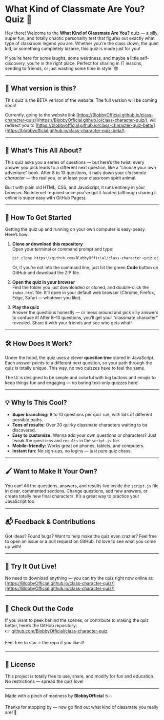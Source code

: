 # What Kind of Classmate Are You? Quiz 🎉

Hey there! Welcome to the **What Kind of Classmate Are You?** quiz — a silly, super fun, and totally chaotic personality test that figures out exactly what type of classroom legend you are. Whether you're the class clown, the quiet kid, or something completely bizarre, this quiz is made just for you!

If you’re here for some laughs, some weirdness, and maybe a little self-discovery, you’re in the right place. Perfect for sharing in IT lessons, sending to friends, or just wasting some time in style. 😎

---
## 📌 What version is this?

This quiz is the BETA verison of the website.
The full version will be coming soon!

Currently, going to the website link [https://BlobbyOfficial.github.io/class-character-quiz/](https://BlobbyOfficial.github.io/class-character-quiz/), will redirect you to [https://blobbyofficial.github.io/class-character-quiz-beta/](https://blobbyofficial.github.io/class-character-quiz-beta/).

---

## 🚀 What’s This All About?

This quiz asks you a series of questions — but here’s the twist: every answer you pick leads to a different next question, like a “choose your own adventure” book. After 8 to 10 questions, it nails down your *classmate character* — the real you, or at least your classroom spirit animal.

Built with plain old HTML, CSS, and JavaScript, it runs entirely in your browser. No internet required once you’ve got it loaded (although sharing it online is super easy with GitHub Pages).

---

## 📂 How To Get Started

Getting the quiz up and running on your own computer is easy-peasy. Here’s how:

1. **Clone or download this repository**  
   Open your terminal or command prompt and type:  
   ```bash
   git clone https://github.com/BlobbyOfficial/class-character-quiz.git
   ```  
   Or, if you’re not into the command line, just hit the green **Code** button on GitHub and download the ZIP file.

2. **Open the quiz in your browser**  
   Find the folder you just downloaded or cloned, and double-click the `index.html` file. It’ll open in your default web browser (Chrome, Firefox, Edge, Safari — whatever you like).  

3. **Play the quiz**  
   Answer the questions honestly — or mess around and pick silly answers to confuse it! After 8–10 questions, you’ll get your “classmate character” revealed. Share it with your friends and see who gets what!

---

## 🛠️ How Does It Work?

Under the hood, the quiz uses a clever **question tree** stored in JavaScript. Each answer points to a different next question, so your path through the quiz is totally unique. This way, no two quizzes have to feel the same.

The UI is designed to be simple and colorful with big buttons and emojis to keep things fun and engaging — no boring text-only quizzes here!

---

## 💡 Why Is This Cool?

- **Super branching:** 8 to 10 questions per quiz run, with lots of different possible paths.  
- **Tons of results:** Over 30 quirky classmate characters waiting to be discovered.  
- **Easy to customize:** Wanna add your own questions or characters? Just tweak the `questions` and `results` in the `script.js` file.  
- **Mobile-friendly:** Works great on phones, tablets, and computers.  
- **Instant fun:** No sign-ups, no logins — just pure quiz chaos.

---

## 🖌️ Want to Make It Your Own?

You can! All the questions, answers, and results live inside the `script.js` file in clear, commented sections. Change questions, add new answers, or create totally new final characters. It’s a great way to practice your JavaScript too.

---

## 📬 Feedback & Contributions

Got ideas? Found bugs? Want to help make the quiz even crazier? Feel free to open an issue or a pull request on GitHub. I’d love to see what you come up with!

---

## 🔗 Try It Out Live!

No need to download anything — you can try the quiz right now online at:  
[https://BlobbyOfficial.github.io/class-character-quiz/](https://BlobbyOfficial.github.io/class-character-quiz/)

---

## 📂 Check Out the Code

If you want to peek behind the scenes, or contribute to making the quiz better, here’s the GitHub repository:  
👉 [github.com/BlobbyOfficial/class-character-quiz](https://github.com/BlobbyOfficial/class-character-quiz)

Feel free to star ⭐️ the repo if you like it!

---

## 📜 License

This project is totally free to use, share, and modify for fun and education. No restrictions — spread the quiz love!

---

Made with a pinch of madness by **BlobbyOfficial** ☕💥

Thanks for stopping by — now go find out what kind of classmate you really are! 🎉
